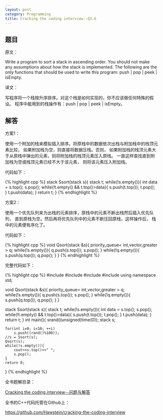 ```yaml
---
layout: post
category: Programming
title: Cracking the coding interview--Q3.6
---
```


## 题目

原文：

Write a program to sort a stack in ascending order. You should not 
make any assumptions about how the stack is implemented. The 
following are the only functions that should be used to write 
this program: push | pop | peek | isEmpty.

译文：

写程序将一个栈按升序排序。对这个栈是如何实现的，你不应该做任何特殊的假设。
程序中能用到的栈操作有：push | pop | peek | isEmpty。

## 解答

方案1：

使用一个附加的栈来模拟插入排序。将原栈中的数据依次出栈与附加栈中的栈顶元素比较，
如果附加栈为空，则直接将数据压栈。否则，
如果附加栈的栈顶元素大于从原栈中弹出的元素，则将附加栈的栈顶元素压入原栈。
一直这样查找直到附加栈为空或栈顶元素已经不大于该元素，
则将该元素压入附加栈。

代码如下：

{% highlight cpp %}
stack<int> Ssort(stack<int> s){
	stack<int> t;
	while(!s.empty()){
		int data = s.top();
		s.pop();
		while(!t.empty() && t.top()>data){
			s.push(t.top());
			t.pop();
		}
		t.push(data);
	}
	return t;
}
{% endhighlight %}

方案2：

使用一个优先队列来为出栈的元素排序，原栈中的元素不断出栈然后插入优先队列，
直到原栈为空。然后再将优先队列中的元素不断压回原栈，这样操作后，
栈中的元素便有序化了。

代码如下：

{% highlight cpp %}
void Qsort(stack<int> &s){
	priority_queue< int,vector<int>,greater<int> > q;
	while(!s.empty()){
		q.push(s.top());
		s.pop();
	}
	while(!q.empty()){
		s.push(q.top());
		q.pop();
	}
}
{% endhighlight %}

完整代码如下：

{% highlight cpp %}
#include <iostream>
#include <cstdlib>
#include <stack>
#include <queue>
using namespace std;

void Qsort(stack<int> &s){
	priority_queue< int,vector<int>,greater<int> > q;
	while(!s.empty()){
		q.push(s.top());
		s.pop();
	}
	while(!q.empty()){
		s.push(q.top());
		q.pop();
	}
}

stack<int> Ssort(stack<int> s){
	stack<int> t;
	while(!s.empty()){
		int data = s.top();
		s.pop();
		while(!t.empty() && t.top()>data){
			s.push(t.top());
			t.pop();
		}
		t.push(data);
	}
	return t;
}
int main(){
	srand((unsigned)time(0));
	stack<int> s;

	for(int i=0; i<10; ++i)
		s.push((rand()%100));
	//s = Ssort(s);
	Qsort(s);
	while(!s.empty()){
		cout<<s.top()<<" ";
		s.pop();
	}
	return 0;
}
{% endhighlight %}


全书题解目录：

[Cracking the coding interview--问题与解答](/posts/ctci-solutions-contents.html)

全书的C++代码托管在Github上：

<https://github.com/Hawstein/cracking-the-coding-interview>
